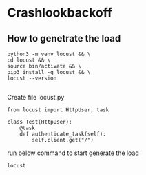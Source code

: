 # Crashlookbackoff


## How to genetrate the load 

````
python3 -m venv locust && \
cd locust && \
source bin/activate && \
pip3 install -q locust && \
locust --version


````


Create file locust.py

````
from locust import HttpUser, task

class Test(HttpUser):
    @task
    def authenticate_task(self):
        self.client.get("/")
````



run below command to start generate the load 

````
locust 
````